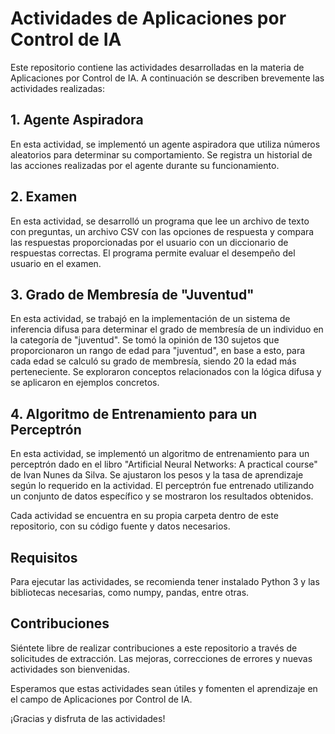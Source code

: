 # Actividades de Aplicaciones por Control de IA

Este repositorio contiene las actividades desarrolladas en la materia de Aplicaciones por Control de IA. A continuación se describen 
brevemente las actividades realizadas:

## 1. Agente Aspiradora

En esta actividad, se implementó un agente aspiradora que utiliza números aleatorios para determinar su comportamiento. Se registra un 
historial de las acciones realizadas por el agente durante su funcionamiento.

## 2. Examen

En esta actividad, se desarrolló un programa que lee un archivo de texto con preguntas, un archivo CSV con las opciones de respuesta y 
compara las respuestas proporcionadas por el usuario con un diccionario de respuestas correctas. El programa permite evaluar el 
desempeño del usuario en el examen.

## 3. Grado de Membresía de "Juventud"

En esta actividad, se trabajó en la implementación de un sistema de inferencia difusa para determinar el grado de membresía de un 
individuo en la categoría de "juventud". Se tomó la opinión de 130 sujetos que proporcionaron un rango de edad para "juventud",
en base a esto, para cada edad se calculó su grado de membresía, siendo 20 la edad más perteneciente.
Se exploraron conceptos relacionados con la lógica difusa y se aplicaron en ejemplos concretos.

## 4. Algoritmo de Entrenamiento para un Perceptrón

En esta actividad, se implementó un algoritmo de entrenamiento para un perceptrón dado en el libro "Artificial Neural Networks: A 
practical course" de Ivan Nunes da Silva. Se ajustaron los pesos y la tasa de aprendizaje según lo 
requerido en la actividad. El perceptrón fue entrenado utilizando un conjunto de datos específico y se mostraron los resultados obtenidos.

Cada actividad se encuentra en su propia carpeta dentro de este repositorio, con su código fuente y datos necesarios.

## Requisitos

Para ejecutar las actividades, se recomienda tener instalado Python 3 y las bibliotecas necesarias, como numpy, pandas, entre otras. 

## Contribuciones

Siéntete libre de realizar contribuciones a este repositorio a través de solicitudes de extracción. Las mejoras, correcciones de 
errores y nuevas actividades son bienvenidas.

Esperamos que estas actividades sean útiles y fomenten el aprendizaje en el campo de Aplicaciones por Control de IA.

¡Gracias y disfruta de las actividades!
